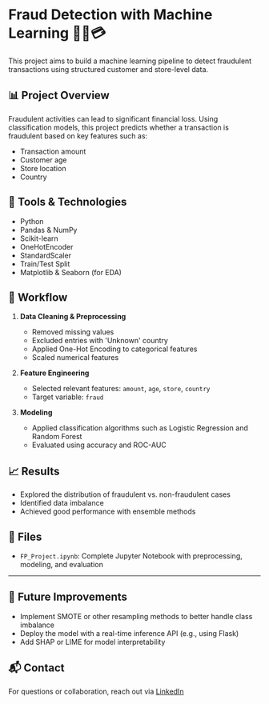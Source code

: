 # Fraud Detection with Machine Learning 🕵️‍♂️💳

This project aims to build a machine learning pipeline to detect fraudulent transactions using structured customer and store-level data.

## 📊 Project Overview

Fraudulent activities can lead to significant financial loss. Using classification models, this project predicts whether a transaction is fraudulent based on key features such as:

- Transaction amount
- Customer age
- Store location
- Country

## 🧰 Tools & Technologies

- Python  
- Pandas & NumPy  
- Scikit-learn  
- OneHotEncoder  
- StandardScaler  
- Train/Test Split  
- Matplotlib & Seaborn (for EDA)

## 📌 Workflow

1. **Data Cleaning & Preprocessing**
   - Removed missing values
   - Excluded entries with 'Unknown' country
   - Applied One-Hot Encoding to categorical features
   - Scaled numerical features

2. **Feature Engineering**
   - Selected relevant features: `amount`, `age`, `store`, `country`
   - Target variable: `fraud`

3. **Modeling**
   - Applied classification algorithms such as Logistic Regression and Random Forest
   - Evaluated using accuracy and ROC-AUC

## 📈 Results

- Explored the distribution of fraudulent vs. non-fraudulent cases
- Identified data imbalance
- Achieved good performance with ensemble methods

## 📁 Files

- `FP_Project.ipynb`: Complete Jupyter Notebook with preprocessing, modeling, and evaluation

---

## 🚀 Future Improvements

- Implement SMOTE or other resampling methods to better handle class imbalance
- Deploy the model with a real-time inference API (e.g., using Flask)
- Add SHAP or LIME for model interpretability

## 📬 Contact

For questions or collaboration, reach out via [LinkedIn](https://www.linkedin.com/in/auhood-aljailani/)
